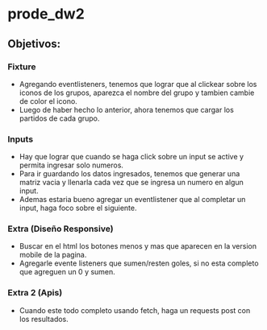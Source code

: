 # prode_dw2

## Objetivos:

### Fixture

- Agregando eventlisteners, tenemos que lograr que al clickear sobre los iconos de los grupos, aparezca el nombre del grupo y tambien cambie de color el icono.
- Luego de haber hecho lo anterior, ahora tenemos que cargar los partidos de cada grupo.

### Inputs

- Hay que lograr que cuando se haga click sobre un input se active y permita ingresar solo numeros.
- Para ir guardando los datos ingresados, tenemos que generar una matriz vacia y llenarla cada vez que se ingresa un numero en algun input.
- Ademas estaria bueno agregar un eventlistener que al completar un input, haga foco sobre el siguiente.

### Extra (Diseño Responsive)

- Buscar en el html los botones menos y mas que aparecen en la version mobile de la pagina.
- Agregarle evente listeners que sumen/resten goles, si no esta completo que agreguen un 0 y sumen.

### Extra 2 (Apis)

- Cuando este todo completo usando fetch, haga un requests post con los resultados.
